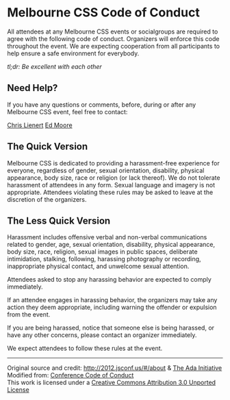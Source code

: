 # Melbourne CSS Code of Conduct
All attendees at any Melbourne CSS events or socialgroups are required to agree with the following code of conduct. Organizers will enforce this code throughout the event. We are expecting cooperation from all participants to help ensure a safe environment for everybody.

*tl;dr: Be excellent with each other*

## Need Help?

If you have any questions or comments, before, during or after any Melbourne CSS event, feel free to contact:

[Chris Lienert](https://twitter.com/cliener)
[Ed Moore](https://twitter.com/_edmoore)

## The Quick Version

Melbourne CSS is dedicated to providing a harassment-free experience for everyone, regardless of gender, sexual orientation, disability, physical appearance, body size, race or religion (or lack thereof). We do not tolerate harassment of attendees in any form. Sexual language and imagery is not appropriate. Attendees violating these rules may be asked to leave at the discretion of the organizers.

## The Less Quick Version

Harassment includes offensive verbal and non-verbal communications related to gender, age, sexual orientation, disability, physical appearance, body size, race, religion, sexual images in public spaces, deliberate intimidation, stalking, following, harassing photography or recording, inappropriate physical contact, and unwelcome sexual attention.

Attendees asked to stop any harassing behavior are expected to comply immediately.

If an attendee engages in harassing behavior, the organizers may take any action they deem appropriate, including warning the offender or expulsion from the event.

If you are being harassed, notice that someone else is being harassed, or have any other concerns, please contact an organizer immediately.

We expect attendees to follow these rules at the event.

---

Original source and credit: <http://2012.jsconf.us/#/about> & [The Ada Initiative](http://geekfeminism.wikia.com/wiki/Conference_anti-harassment/Policy)  
Modified from: [Conference Code of Conduct](http://confcodeofconduct.com/)  
This work is licensed under a [Creative Commons Attribution 3.0 Unported License](http://creativecommons.org/licenses/by/3.0/deed.en_US)
